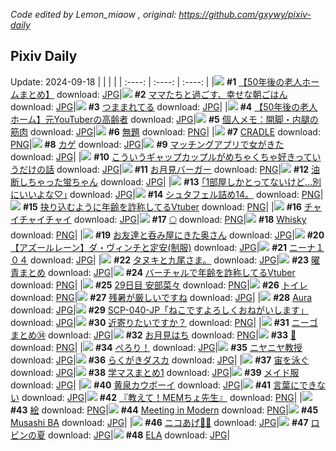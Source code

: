 *Code edited by Lemon_miaow , original: https://github.com/gxywy/pixiv-daily*
## Pixiv Daily 
Update: 2024-09-18
|      |      |      |
| :----: | :----: | :----: |
|![](https://pximg.lemonmiaow.xyz/c/240x480/img-master/img/2024/09/16/12/01/00/122482706_p0_master1200.jpg) **#1** [【50年後の老人ホームまとめ】](https://www.pixiv.net/artworks/122482706) download: [JPG](https://pximg.lemonmiaow.xyz/img-original/img/2024/09/16/12/01/00/122482706_p0.jpg)|![](https://pximg.lemonmiaow.xyz/c/240x480/img-master/img/2024/09/16/18/05/51/122490917_p0_master1200.jpg) **#2** [ママたちと過ごす、幸せな朝ごはん](https://www.pixiv.net/artworks/122490917) download: [JPG](https://pximg.lemonmiaow.xyz/img-original/img/2024/09/16/18/05/51/122490917_p0.jpg)|![](https://pximg.lemonmiaow.xyz/c/240x480/img-master/img/2024/09/16/00/15/47/122470840_p0_master1200.jpg) **#3** [つままれてる](https://www.pixiv.net/artworks/122470840) download: [JPG](https://pximg.lemonmiaow.xyz/img-original/img/2024/09/16/00/15/47/122470840_p0.jpg)|
|![](https://pximg.lemonmiaow.xyz/c/240x480/img-master/img/2024/09/17/12/00/11/122514950_p0_master1200.jpg) **#4** [【50年後の老人ホーム】元YouTuberの高齢者](https://www.pixiv.net/artworks/122514950) download: [JPG](https://pximg.lemonmiaow.xyz/img-original/img/2024/09/17/12/00/11/122514950_p0.jpg)|![](https://pximg.lemonmiaow.xyz/c/240x480/img-master/img/2024/09/17/06/00/09/122510136_p0_master1200.jpg) **#5** [個人メモ：開脚・内腿の筋肉](https://www.pixiv.net/artworks/122510136) download: [JPG](https://pximg.lemonmiaow.xyz/img-original/img/2024/09/17/06/00/09/122510136_p0.jpg)|![](https://pximg.lemonmiaow.xyz/c/240x480/img-master/img/2024/09/16/00/21/43/122471034_p0_master1200.jpg) **#6** [無題](https://www.pixiv.net/artworks/122471034) download: [PNG](https://pximg.lemonmiaow.xyz/img-original/img/2024/09/16/00/21/43/122471034_p0.png)|
|![](https://pximg.lemonmiaow.xyz/c/240x480/img-master/img/2024/09/16/00/01/26/122470073_p0_master1200.jpg) **#7** [CRADLE](https://www.pixiv.net/artworks/122470073) download: [PNG](https://pximg.lemonmiaow.xyz/img-original/img/2024/09/16/00/01/26/122470073_p0.png)|![](https://pximg.lemonmiaow.xyz/c/240x480/img-master/img/2024/09/16/21/52/33/122498195_p0_master1200.jpg) **#8** [カゲ](https://www.pixiv.net/artworks/122498195) download: [JPG](https://pximg.lemonmiaow.xyz/img-original/img/2024/09/16/21/52/33/122498195_p0.jpg)|![](https://pximg.lemonmiaow.xyz/c/240x480/img-master/img/2024/09/16/23/00/04/122500745_p0_master1200.jpg) **#9** [マッチングアプリで女がきた](https://www.pixiv.net/artworks/122500745) download: [JPG](https://pximg.lemonmiaow.xyz/img-original/img/2024/09/16/23/00/04/122500745_p0.jpg)|
|![](https://pximg.lemonmiaow.xyz/c/240x480/img-master/img/2024/09/17/00/12/18/122503859_p0_master1200.jpg) **#10** [こういうギャップカップルがめちゃくちゃ好きっていうだけの話](https://www.pixiv.net/artworks/122503859) download: [JPG](https://pximg.lemonmiaow.xyz/img-original/img/2024/09/17/00/12/18/122503859_p0.jpg)|![](https://pximg.lemonmiaow.xyz/c/240x480/img-master/img/2024/09/17/20/30/02/122525449_p0_master1200.jpg) **#11** [お月見バーガー](https://www.pixiv.net/artworks/122525449) download: [PNG](https://pximg.lemonmiaow.xyz/img-original/img/2024/09/17/20/30/02/122525449_p0.png)|![](https://pximg.lemonmiaow.xyz/c/240x480/img-master/img/2024/09/16/11/54/46/122482500_p0_master1200.jpg) **#12** [油断しちゃった蛍ちゃん](https://www.pixiv.net/artworks/122482500) download: [JPG](https://pximg.lemonmiaow.xyz/img-original/img/2024/09/16/11/54/46/122482500_p0.jpg)|
|![](https://pximg.lemonmiaow.xyz/c/240x480/img-master/img/2024/09/16/17/10/55/122489279_p0_master1200.jpg) **#13** [｢1部屋しかとってないけど…別にいいよな♡｣](https://www.pixiv.net/artworks/122489279) download: [JPG](https://pximg.lemonmiaow.xyz/img-original/img/2024/09/16/17/10/55/122489279_p0.jpg)|![](https://pximg.lemonmiaow.xyz/c/240x480/img-master/img/2024/09/16/22/15/12/122499118_p0_master1200.jpg) **#14** [シュタフェル詰め14。](https://www.pixiv.net/artworks/122499118) download: [PNG](https://pximg.lemonmiaow.xyz/img-original/img/2024/09/16/22/15/12/122499118_p0.png)|![](https://pximg.lemonmiaow.xyz/c/240x480/img-master/img/2024/09/16/21/18/19/122496957_p0_master1200.jpg) **#15** [抉り込むように年齢を詐称してるVtuber](https://www.pixiv.net/artworks/122496957) download: [PNG](https://pximg.lemonmiaow.xyz/img-original/img/2024/09/16/21/18/19/122496957_p0.png)|
|![](https://pximg.lemonmiaow.xyz/c/240x480/img-master/img/2024/09/16/13/44/51/122484859_p0_master1200.jpg) **#16** [チャイチャイチャイ](https://www.pixiv.net/artworks/122484859) download: [JPG](https://pximg.lemonmiaow.xyz/img-original/img/2024/09/16/13/44/51/122484859_p0.jpg)|![](https://pximg.lemonmiaow.xyz/c/240x480/img-master/img/2024/09/16/13/56/36/122485091_p0_master1200.jpg) **#17** [🌕](https://www.pixiv.net/artworks/122485091) download: [PNG](https://pximg.lemonmiaow.xyz/img-original/img/2024/09/16/13/56/36/122485091_p0.png)|![](https://pximg.lemonmiaow.xyz/c/240x480/img-master/img/2024/09/16/00/11/23/122469963_p0_master1200.jpg) **#18** [Whisky](https://www.pixiv.net/artworks/122469963) download: [PNG](https://pximg.lemonmiaow.xyz/img-original/img/2024/09/16/00/11/23/122469963_p0.png)|
|![](https://pximg.lemonmiaow.xyz/c/240x480/img-master/img/2024/09/16/00/02/53/122470207_p0_master1200.jpg) **#19** [お友達と呑み屋にきた奥さん](https://www.pixiv.net/artworks/122470207) download: [JPG](https://pximg.lemonmiaow.xyz/img-original/img/2024/09/16/00/02/53/122470207_p0.jpg)|![](https://pximg.lemonmiaow.xyz/c/240x480/img-master/img/2024/09/16/00/04/32/122470328_p0_master1200.jpg) **#20** [【アズールレーン】ダ・ヴィンチと定安(制服)](https://www.pixiv.net/artworks/122470328) download: [JPG](https://pximg.lemonmiaow.xyz/img-original/img/2024/09/16/00/04/32/122470328_p0.jpg)|![](https://pximg.lemonmiaow.xyz/c/240x480/img-master/img/2024/09/16/17/30/40/122489832_p0_master1200.jpg) **#21** [ニーナ１０４](https://www.pixiv.net/artworks/122489832) download: [JPG](https://pximg.lemonmiaow.xyz/img-original/img/2024/09/16/17/30/40/122489832_p0.jpg)|
|![](https://pximg.lemonmiaow.xyz/c/240x480/img-master/img/2024/09/16/22/34/06/122499814_p0_master1200.jpg) **#22** [タヌキと九尾さま。](https://www.pixiv.net/artworks/122499814) download: [JPG](https://pximg.lemonmiaow.xyz/img-original/img/2024/09/16/22/34/06/122499814_p0.jpg)|![](https://pximg.lemonmiaow.xyz/c/240x480/img-master/img/2024/09/16/00/22/53/122471069_p0_master1200.jpg) **#23** [曜青まとめ](https://www.pixiv.net/artworks/122471069) download: [JPG](https://pximg.lemonmiaow.xyz/img-original/img/2024/09/16/00/22/53/122471069_p0.jpg)|![](https://pximg.lemonmiaow.xyz/c/240x480/img-master/img/2024/09/17/20/04/37/122524750_p0_master1200.jpg) **#24** [バーチャルで年齢を詐称してるVtuber](https://www.pixiv.net/artworks/122524750) download: [PNG](https://pximg.lemonmiaow.xyz/img-original/img/2024/09/17/20/04/37/122524750_p0.png)|
|![](https://pximg.lemonmiaow.xyz/c/240x480/img-master/img/2024/09/16/00/24/19/122471105_p0_master1200.jpg) **#25** [29日目 安部菜々](https://www.pixiv.net/artworks/122471105) download: [PNG](https://pximg.lemonmiaow.xyz/img-original/img/2024/09/16/00/24/19/122471105_p0.png)|![](https://pximg.lemonmiaow.xyz/c/240x480/img-master/img/2024/09/17/20/28/18/122525410_master1200.jpg) **#26** [トイレ](https://www.pixiv.net/artworks/122525410) download: [PNG](https://pximg.lemonmiaow.xyz/img-original/img/2024/09/17/20/28/18/122525410.png)|![](https://pximg.lemonmiaow.xyz/c/240x480/img-master/img/2024/09/17/00/02/22/122503369_p0_master1200.jpg) **#27** [残暑が厳しいですね](https://www.pixiv.net/artworks/122503369) download: [JPG](https://pximg.lemonmiaow.xyz/img-original/img/2024/09/17/00/02/22/122503369_p0.jpg)|
|![](https://pximg.lemonmiaow.xyz/c/240x480/img-master/img/2024/09/16/02/29/43/122474309_p0_master1200.jpg) **#28** [Aura](https://www.pixiv.net/artworks/122474309) download: [JPG](https://pximg.lemonmiaow.xyz/img-original/img/2024/09/16/02/29/43/122474309_p0.jpg)|![](https://pximg.lemonmiaow.xyz/c/240x480/img-master/img/2024/09/16/18/03/38/122490862_p0_master1200.jpg) **#29** [SCP-040-JP「ねこですよろしくおねがいします」](https://www.pixiv.net/artworks/122490862) download: [JPG](https://pximg.lemonmiaow.xyz/img-original/img/2024/09/16/18/03/38/122490862_p0.jpg)|![](https://pximg.lemonmiaow.xyz/c/240x480/img-master/img/2024/09/16/17/38/30/122490043_p0_master1200.jpg) **#30** [近寄りたいですか？](https://www.pixiv.net/artworks/122490043) download: [PNG](https://pximg.lemonmiaow.xyz/img-original/img/2024/09/16/17/38/30/122490043_p0.png)|
|![](https://pximg.lemonmiaow.xyz/c/240x480/img-master/img/2024/09/16/15/41/54/122487255_p0_master1200.jpg) **#31** [ニーゴまとめ㉞](https://www.pixiv.net/artworks/122487255) download: [JPG](https://pximg.lemonmiaow.xyz/img-original/img/2024/09/16/15/41/54/122487255_p0.jpg)|![](https://pximg.lemonmiaow.xyz/c/240x480/img-master/img/2024/09/17/20/31/42/122525537_p0_master1200.jpg) **#32** [お月見はち](https://www.pixiv.net/artworks/122525537) download: [PNG](https://pximg.lemonmiaow.xyz/img-original/img/2024/09/17/20/31/42/122525537_p0.png)|![](https://pximg.lemonmiaow.xyz/c/240x480/img-master/img/2024/09/17/00/00/11/122503112_p0_master1200.jpg) **#33** [🤍](https://www.pixiv.net/artworks/122503112) download: [PNG](https://pximg.lemonmiaow.xyz/img-original/img/2024/09/17/00/00/11/122503112_p0.png)|
|![](https://pximg.lemonmiaow.xyz/c/240x480/img-master/img/2024/09/17/19/00/18/122522904_p0_master1200.jpg) **#34** [ぺろり！](https://www.pixiv.net/artworks/122522904) download: [JPG](https://pximg.lemonmiaow.xyz/img-original/img/2024/09/17/19/00/18/122522904_p0.jpg)|![](https://pximg.lemonmiaow.xyz/c/240x480/img-master/img/2024/09/16/17/15/24/122489397_p0_master1200.jpg) **#35** [ニヤニヤ教授](https://www.pixiv.net/artworks/122489397) download: [JPG](https://pximg.lemonmiaow.xyz/img-original/img/2024/09/16/17/15/24/122489397_p0.jpg)|![](https://pximg.lemonmiaow.xyz/c/240x480/img-master/img/2024/09/17/11/25/02/122514391_p0_master1200.jpg) **#36** [らくがきダスカ](https://www.pixiv.net/artworks/122514391) download: [JPG](https://pximg.lemonmiaow.xyz/img-original/img/2024/09/17/11/25/02/122514391_p0.jpg)|
|![](https://pximg.lemonmiaow.xyz/c/240x480/img-master/img/2024/09/16/14/40/51/122485991_p0_master1200.jpg) **#37** [宙を泳ぐ](https://www.pixiv.net/artworks/122485991) download: [JPG](https://pximg.lemonmiaow.xyz/img-original/img/2024/09/16/14/40/51/122485991_p0.jpg)|![](https://pximg.lemonmiaow.xyz/c/240x480/img-master/img/2024/09/16/19/30/47/122493365_p0_master1200.jpg) **#38** [学マスまとめ1](https://www.pixiv.net/artworks/122493365) download: [JPG](https://pximg.lemonmiaow.xyz/img-original/img/2024/09/16/19/30/47/122493365_p0.jpg)|![](https://pximg.lemonmiaow.xyz/c/240x480/img-master/img/2024/09/17/00/08/32/122503709_p0_master1200.jpg) **#39** [メイド服](https://www.pixiv.net/artworks/122503709) download: [JPG](https://pximg.lemonmiaow.xyz/img-original/img/2024/09/17/00/08/32/122503709_p0.jpg)|
|![](https://pximg.lemonmiaow.xyz/c/240x480/img-master/img/2024/09/17/00/02/12/122503353_p0_master1200.jpg) **#40** [黄泉カウボーイ](https://www.pixiv.net/artworks/122503353) download: [JPG](https://pximg.lemonmiaow.xyz/img-original/img/2024/09/17/00/02/12/122503353_p0.jpg)|![](https://pximg.lemonmiaow.xyz/c/240x480/img-master/img/2024/09/17/17/07/19/122520117_p0_master1200.jpg) **#41** [言葉にできない](https://www.pixiv.net/artworks/122520117) download: [JPG](https://pximg.lemonmiaow.xyz/img-original/img/2024/09/17/17/07/19/122520117_p0.jpg)|![](https://pximg.lemonmiaow.xyz/c/240x480/img-master/img/2024/09/17/12/09/11/122515158_p0_master1200.jpg) **#42** [『教えて！MEMちょ先生』](https://www.pixiv.net/artworks/122515158) download: [PNG](https://pximg.lemonmiaow.xyz/img-original/img/2024/09/17/12/09/11/122515158_p0.png)|
|![](https://pximg.lemonmiaow.xyz/c/240x480/img-master/img/2024/09/16/21/57/58/122498411_p0_master1200.jpg) **#43** [絵](https://www.pixiv.net/artworks/122498411) download: [PNG](https://pximg.lemonmiaow.xyz/img-original/img/2024/09/16/21/57/58/122498411_p0.png)|![](https://pximg.lemonmiaow.xyz/c/240x480/img-master/img/2024/09/17/20/00/09/122524547_p0_master1200.jpg) **#44** [Meeting in Modern](https://www.pixiv.net/artworks/122524547) download: [PNG](https://pximg.lemonmiaow.xyz/img-original/img/2024/09/17/20/00/09/122524547_p0.png)|![](https://pximg.lemonmiaow.xyz/c/240x480/img-master/img/2024/09/17/11/25/15/122514396_p0_master1200.jpg) **#45** [Musashi BA](https://www.pixiv.net/artworks/122514396) download: [JPG](https://pximg.lemonmiaow.xyz/img-original/img/2024/09/17/11/25/15/122514396_p0.jpg)|
|![](https://pximg.lemonmiaow.xyz/c/240x480/img-master/img/2024/09/16/02/25/56/122474245_p0_master1200.jpg) **#46** [ニコあげ🦄🦋](https://www.pixiv.net/artworks/122474245) download: [JPG](https://pximg.lemonmiaow.xyz/img-original/img/2024/09/16/02/25/56/122474245_p0.jpg)|![](https://pximg.lemonmiaow.xyz/c/240x480/img-master/img/2024/09/17/17/49/42/122520989_p0_master1200.jpg) **#47** [ロビンの夏](https://www.pixiv.net/artworks/122520989) download: [JPG](https://pximg.lemonmiaow.xyz/img-original/img/2024/09/17/17/49/42/122520989_p0.jpg)|![](https://pximg.lemonmiaow.xyz/c/240x480/img-master/img/2024/09/16/16/38/31/122488494_p0_master1200.jpg) **#48** [ELA](https://www.pixiv.net/artworks/122488494) download: [JPG](https://pximg.lemonmiaow.xyz/img-original/img/2024/09/16/16/38/31/122488494_p0.jpg)|
